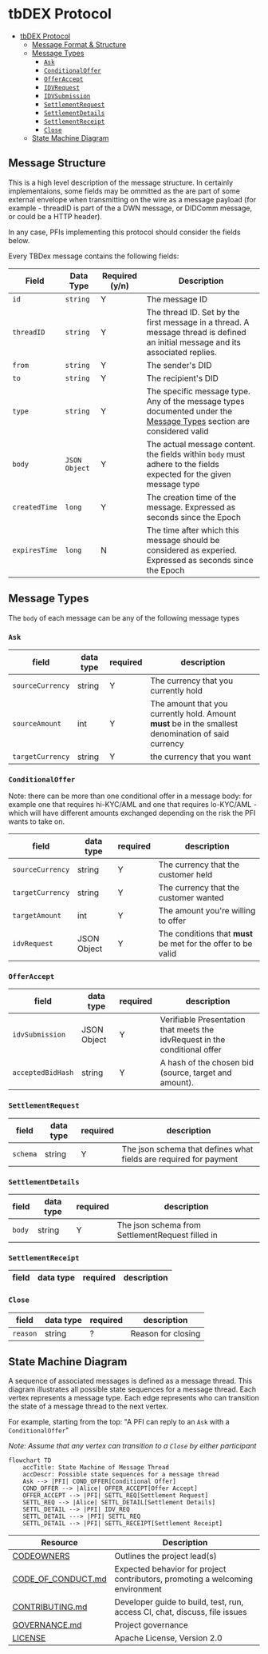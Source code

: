 # tbDEX Protocol

- [tbDEX Protocol](#tbdex-protocol)
  - [Message Format & Structure](#message-format--structure)
  - [Message Types](#message-types)
    - [`Ask`](#ask)
    - [`ConditionalOffer`](#conditionaloffer)
    - [`OfferAccept`](#offeraccept)
    - [`IDVRequest`](#idvrequest)
    - [`IDVSubmission`](#idvsubmission)
    - [`SettlementRequest`](#settlementrequest)
    - [`SettlementDetails`](#settlementdetails)
    - [`SettlementReceipt`](#settlementreceipt)
    - [`Close`](#close)
  - [State Machine Diagram](#state-machine-diagram)

## Message Structure

This is a high level description of the message structure. In certainly implementaions, some fields may be ommitted as the are part of some external envelope when transmitting on the wire as a message payload (for example - threadID is part of the a DWN message, or DIDComm message, or could be a HTTP header). 

In any case, PFIs implementing this protocol should consider the fields below.

Every TBDex message contains the following fields:

| Field         | Data Type     | Required (y/n) | Description                                                                                                                           |
| ------------- | ------------- | -------------- | ------------------------------------------------------------------------------------------------------------------------------------- |
| `id`          | `string`      | Y              | The message ID                                                                                                                        |
| `threadID`    | `string`      | Y              | The thread ID. Set by the first message in a thread. A message thread is defined an initial message and its associated replies.       |
| `from`        | `string`      | Y              | The sender's DID                                                                                                                      |
| `to`          | `string`      | Y              | The recipient's DID                                                                                                                   |
| `type`        | `string`      | Y              | The specific message type. Any of the message types documented under the [Message Types](#message-types) section are considered valid |
| `body`        | `JSON Object` | Y              | The actual message content. the fields within `body` must adhere to the fields expected for the given message type                    |
| `createdTime` | `long`        | Y              | The creation time of the message. Expressed as seconds since the Epoch                                                                |
| `expiresTime` | `long`        | N              | The time after which this message should be considered as experied. Expressed as seconds since the Epoch                              |

## Message Types

The `body` of each message can be any of the following message types

### `Ask`

| field            | data type | required | description                                                                                          |
| ---------------- | --------- | -------- | ---------------------------------------------------------------------------------------------------- |
| `sourceCurrency` | string    | Y        | The currency that you currently hold                                                                 |
| `sourceAmount`   | int       | Y        | The amount that you currently hold. Amount **must** be in the smallest denomination of said currency |
| `targetCurrency` | string    | Y        | the currency that you want                                                                           |

### `ConditionalOffer`

Note: there can be more than one conditional offer in a message body: for example one that requires hi-KYC/AML and one that requires lo-KYC/AML - which will have different amounts exchanged depending on the risk the PFI wants to take on.

| field | data type | required   | description |
| ---------------- | ---------   | -------- | ------------------------------------- |
| `sourceCurrency` | string      | Y        | The currency that the customer held   |
| `targetCurrency` | string      | Y        | The currency that the customer wanted |
| `targetAmount`   | int         | Y        | The amount you're willing to offer    |
| `idvRequest`     | JSON Object | Y        | The conditions that **must** be met for the offer to be valid |

### `OfferAccept`

| field | data type | required | description |
| ----- | --------- | -------- | ----------- |
| `idvSubmission`   | JSON Object | Y        | Verifiable Presentation that meets the idvRequest in the conditional offer |
| `acceptedBidHash` | string      | Y        | A hash of the chosen bid (source, target and amount). |


### `SettlementRequest`

| field | data type | required | description |
| -------- | --------- | -------- | ------------------------------------------------------------------- |
| `schema` | string    | Y        | The json schema that defines what fields are required for payment   |

### `SettlementDetails`

| field | data type | required | description |
| ------ | --------- | -------- | ------------------------------------------------ |
| `body` | string    | Y        | The json schema from SettlementRequest filled in |

### `SettlementReceipt`

| field | data type | required | description |
| ----- | --------- | -------- | ----------- |

### `Close`

| field    | data type | required | description        |
| -------- | --------- | -------- | ------------------ |
| `reason` | string    | ?        | Reason for closing |





## State Machine Diagram

A sequence of associated messages is defined as a message thread. This diagram illustrates all possible state sequences for a message thread.
Each vertex represents a message type. Each edge represents who can transition the state of a message thread to the next vertex.

For example, starting from the top: "A PFI can reply to an `Ask` with a `ConditionalOffer`"

_Note: Assume that any vertex can transition to a `Close` by either participant_

```mermaid
flowchart TD
    accTitle: State Machine of Message Thread
    accDescr: Possible state sequences for a message thread
    Ask --> |PFI| COND_OFFER[Conditional Offer]
    COND_OFFER --> |Alice| OFFER_ACCEPT[Offer Accept]
    OFFER_ACCEPT --> |PFI| SETTL_REQ[Settlement Request]
    SETTL_REQ --> |Alice| SETTL_DETAIL[Settlement Details]
    SETTL_DETAIL --> |PFI| IDV_REQ
    SETTL_DETAIL ---> |PFI| SETTL_REQ
    SETTL_DETAIL --> |PFI| SETTL_RECEIPT[Settlement Receipt]
```


| Resource                                   | Description                                                                   |
| ------------------------------------------ | ----------------------------------------------------------------------------- |
| [CODEOWNERS](https://github.com/TBD54566975/tbdex-protocol/blob/main/CODEOWNERS)                 | Outlines the project lead(s)                                                  |
| [CODE_OF_CONDUCT.md](https://github.com/TBD54566975/tbdex-protocol/blob/main/CODE_OF_CONDUCT.md) | Expected behavior for project contributors, promoting a welcoming environment |
| [CONTRIBUTING.md](https://github.com/TBD54566975/tbdex-protocol/blob/main/CONTRIBUTING.md)       | Developer guide to build, test, run, access CI, chat, discuss, file issues    |
| [GOVERNANCE.md](https://github.com/TBD54566975/tbdex-protocol/blob/main/GOVERNANCE.md)           | Project governance                                                            |
| [LICENSE](https://github.com/TBD54566975/tbdex-protocol/blob/main/LICENSE)                       | Apache License, Version 2.0                                                   |
